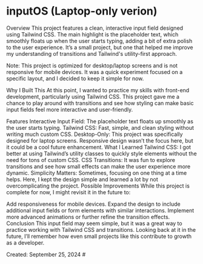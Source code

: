 # inputOS (Laptop-only verion)

Overview
This project features a clean, interactive input field designed using Tailwind CSS. The main highlight is the placeholder text, which smoothly floats up when the user starts typing, adding a bit of extra polish to the user experience. It’s a small project, but one that helped me improve my understanding of transitions and Tailwind's utility-first approach.

Note: This project is optimized for desktop/laptop screens and is not responsive for mobile devices. It was a quick experiment focused on a specific layout, and I decided to keep it simple for now.

Why I Built This
At this point, I wanted to practice my skills with front-end development, particularly using Tailwind CSS. This project gave me a chance to play around with transitions and see how styling can make basic input fields feel more interactive and user-friendly.

Features
Interactive Input Field: The placeholder text floats up smoothly as the user starts typing.
Tailwind CSS: Fast, simple, and clean styling without writing much custom CSS.
Desktop-Only: This project was specifically designed for laptop screens. Responsive design wasn’t the focus here, but it could be a cool future enhancement.
What I Learned
Tailwind CSS: I got better at using Tailwind’s utility classes to quickly style elements without the need for tons of custom CSS.
CSS Transitions: It was fun to explore transitions and see how small effects can make the user experience more dynamic.
Simplicity Matters: Sometimes, focusing on one thing at a time helps. Here, I kept the design simple and learned a lot by not overcomplicating the project.
Possible Improvements
While this project is complete for now, I might revisit it in the future to:

Add responsiveness for mobile devices.
Expand the design to include additional input fields or form elements with similar interactions.
Implement more advanced animations or further refine the transition effects.
Conclusion
This input field may seem simple, but it was a great way to practice working with Tailwind CSS and transitions. Looking back at it in the future, I’ll remember how even small projects like this contribute to growth as a developer.

Created: September 25, 2024 #
